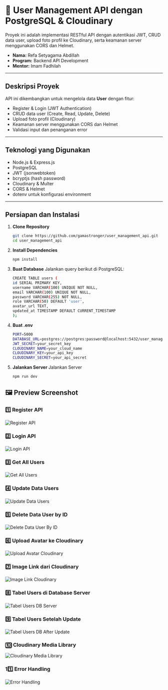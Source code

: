 # 🧩 User Management API dengan PostgreSQL & Cloudinary

Proyek ini adalah implementasi RESTful API dengan autentikasi JWT, CRUD data user, upload foto profil ke Cloudinary, serta keamanan server menggunakan CORS dan Helmet.

- **Nama:** Refa Setyagama Abdillah
- **Program:** Backend API Development
- **Mentor:** Imam Fadhilah

---

## Deskripsi Proyek

API ini dikembangkan untuk mengelola data **User** dengan fitur:
- Register & Login (JWT Authentication)
- CRUD data user (Create, Read, Update, Delete)
- Upload foto profil (Cloudinary)
- Keamanan server menggunakan CORS dan Helmet
- Validasi input dan penanganan error

---

## Teknologi yang Digunakan

- Node.js & Express.js  
- PostgreSQL  
- JWT (jsonwebtoken)  
- bcryptjs (hash password)  
- Cloudinary & Multer  
- CORS & Helmet  
- dotenv untuk konfigurasi environment

---

## Persiapan dan Instalasi

1. **Clone Repository**
   ```bash
   git clone https://github.com/gamastronger/user_management_api.git
   cd user_management_api
2. **Install Dependencies**
   ```bash
   npm install
3. **Buat Database**
   Jalankan query berikut di PostgreSQL:
   ```bash
   CREATE TABLE users (
   id SERIAL PRIMARY KEY,
   username VARCHAR(100) UNIQUE NOT NULL,
   email VARCHAR(100) UNIQUE NOT NULL,
   password VARCHAR(255) NOT NULL,
   role VARCHAR(50) DEFAULT 'user',
   avatar_url TEXT,
   updated_at TIMESTAMP DEFAULT CURRENT_TIMESTAMP
   );
4. **Buat .env**
   ```bash
   PORT=5000
   DATABASE_URL=postgres://postgres:password@localhost:5432/user_management
   JWT_SECRET=your_secret_key
   CLOUDINARY_NAME=your_cloud_name
   CLOUDINARY_KEY=your_api_key
   CLOUDINARY_SECRET=your_api_secret

5. **Jalankan Server**
   Jalankan Server
   ```bash
   npm run dev

## 🖼️ Preview Screenshot

### 1️⃣ Register API
![Register API](./public/RegisterAPI.png)

### 2️⃣ Login API
![Login API](./assets/LoginAPI.png)

### 3️⃣ Get All Users
![Get All Users](./assets/GetAllUsersAPI.png)

### 4️⃣ Update Data Users
![Update Data Users](./assets/UpdateDataUsers.png)

### 5️⃣ Delete Data User by ID
![Delete Data User By ID](./assets/DeleteDataUserByID.png)

### 6️⃣ Upload Avatar ke Cloudinary
![Upload Avatar Cloudinary](./assets/UploadAvatarCloudinary.png)

### 7️⃣ Image Link dari Cloudinary
![Image Link Cloudinary](./assets/imagelinkcloudinary.png)

### 8️⃣ Tabel Users di Database Server
![Tabel Users DB Server](./assets/TabelUsersDBServer.png)

### 9️⃣ Tabel Users Setelah Update
![Tabel Users DB After Update](./assets/TabelUsersDBAfterUpdate.png)

### 🔟 Cloudinary Media Library
![Cloudinary Media Library](./assets/CloudinaryMediaLibrary.png)

### 11️⃣ Error Handling
![Error Handling](./assets/ErrorHandling.png)
